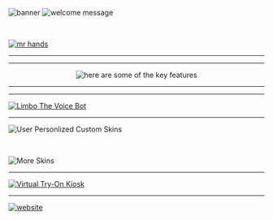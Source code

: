 ![banner](https://github.com/arpy8/Limbo/assets/74809468/60239601-e3c4-47ad-8527-03a4f3d2def8)
![welcome message](https://github.com/arpy8/Limbo/assets/74809468/c9f2c782-a82c-4fe2-95da-50e35597881f)

<br>  

[![mr hands](https://github.com/arpy8/Limbo/assets/74809468/235a0512-5ec9-449a-8a2c-c7a5fb965b58)](https://youtu.be/J1CK0fdVMpE)

<hr>
<hr>

<center><img src="https://github.com/arpy8/Limbo/assets/74809468/87d78858-33bf-4f9c-b54f-4cf186c5d986" alt="here are some of the key features"></center>

<hr>
<hr>

[![Limbo The Voice Bot](https://github.com/arpy8/Limbo/assets/74809468/c75bff75-0a10-427d-9ab9-8329b67c569b)](https://youtu.be/4pgBAKzHl-4)

<hr>

![User Personlized Custom Skins](https://github.com/arpy8/Limbo/assets/74809468/c10742f9-c8e3-4119-9e53-2b3796ffb67f)

<br>

![More Skins](https://github.com/arpy8/Limbo/assets/74809468/8770c544-5ad0-4e15-a7aa-14b8a3921a30)

<hr>

[![Virtual Try-On Kiosk](https://github.com/arpy8/Limbo/assets/74809468/93cd20a7-de9e-407c-8fc1-3f0a3f4a6995)](https://youtube.com/shorts/NkBH4w60zgU)

<hr>

[![website](https://github.com/arpy8/Limbo/assets/74809468/d6b1254d-c6e6-4ba9-9752-f8f8d071974f)](https://limbo-1jp4.onrender.com/)
